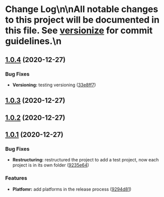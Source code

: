 # Change Log\n\nAll notable changes to this project will be documented in this file. See [versionize](https://github.com/saintedlama/versionize) for commit guidelines.\n
<a name="1.0.4"></a>
## [1.0.4](https://www.github.com/shrknt35/release/releases/tag/v1.0.4) (2020-12-27)

### Bug Fixes

* **Versioning:** testing versioning ([33e8ff7](https://www.github.com/shrknt35/release/commit/33e8ff727a6e2f08624d0c3b1cad98afa0bf0f66))

<a name="1.0.3"></a>
## [1.0.3](https://www.github.com/shrknt35/release/releases/tag/v1.0.3) (2020-12-27)

<a name="1.0.2"></a>
## [1.0.2](https://www.github.com/shrknt35/release/releases/tag/v1.0.2) (2020-12-27)

<a name="1.0.1"></a>
## [1.0.1](https://www.github.com/shrknt35/release/releases/tag/v1.0.1) (2020-12-27)

### Bug Fixes

* **Restructuring:** restructured the project to add a test project, now each project is in its own folder ([9235e64](https://www.github.com/shrknt35/release/commit/9235e643c1d229246b3cea723cf6f8c23b75e58a))

### Features

* **Platfomr:** add platforms in the release process ([9294d81](https://www.github.com/shrknt35/release/commit/9294d811068ad02cfe6c63058182036fa6c34238))

